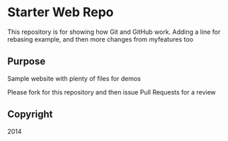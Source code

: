 # Starter Web Repo

This repository is for showing how Git and GitHub work.
Adding a line for rebasing example, and then more changes from myfeatures too

## Purpose

Sample website with plenty of files for demos

Please fork for this repository and then issue Pull Requests for a review

##  Copyright

2014